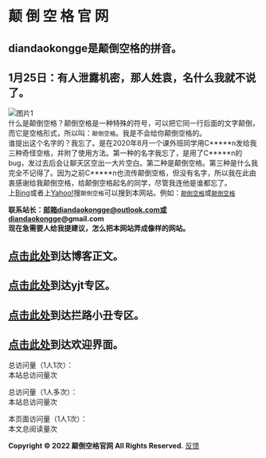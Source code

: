 # 颠 倒 空 格 官 网  
## diandaokongge是颠倒空格的拼音。  

## 1月25日：有人泄露机密，那人姓袁，名什么我就不说了。  

![图片1](https://user-images.githubusercontent.com/94299076/150637791-d1e7d9aa-ae6e-4da9-86d4-e38adbf188d7.png)  
什么是颠倒空格？颠倒空格是一种特殊的符号，可以把它同一行后面的文字颠倒，而它是空格形式，所以叫：`颠倒空格`。我是不会给你颠倒空格的。  
谁提出这个名字的？我忘了。是在2020年8月一个课外班同学用C\*\*\*\*\*n发给我三种奇怪空格，并附了使用方法。第一种的名字我忘了，是用了C\*\*\*\*\*n的bug，发过去后会让聊天区空出一大片空白。第二种是颠倒空格。第三种是什么我完全不记得了。因为之前C\*\*\*\*\*n也流传颠倒空格，但没有名字，所以我在此由衷感谢给我颠倒空格，给颠倒空格起名的同学，尽管我连他是谁都忘了。  
上[Bing](https://www.bing.com)或者上[Yahoo!](https://www.yahoo.com)搜`颠倒空格`可以搜到本网站。例如：[`颠倒空格`](https://www.bing.com/search?q=颠倒空格)或[`颠倒空格`](https://search.yahoo.com/search?p=颠倒空格)  
 
**联系站长：邮箱diandaokongge@outlook.com或diandaokongge@gmail.com**  
**现在急需要人给我提建议，怎么把本网站弄成像样的网站。**

## [点击此处](https://diandaokongge.github.io/blog)到达博客正文。  
## [点击此处](https://diandaokongge.github.io/yjt)到达yjt专区。  
## [点击此处](https://diandaokongge.github.io/llxc)到达拦路小丑专区。  
## [点击此处](https://diandaokongge.github.io/welcome)到达欢迎界面。  

总访问量（1人1次）：  
<span id="busuanzi_container_site_pv">
    本站总访问量<span id="busuanzi_value_site_pv"></span>次
</span>

总访问量（1人多次）：  
<span id="busuanzi_container_site_pv">
    本站总访问量<span id="busuanzi_value_site_pv"></span>次
</span>

本页面访问量（1人1次）：  
<span id="busuanzi_container_page_pv">
  本文总阅读量<span id="busuanzi_value_page_pv"></span>次
</span>

**Copyright © 2022 颠倒空格官网 All Rights Reserved.**   [反馈](https://support.qq.com/products/378149)
